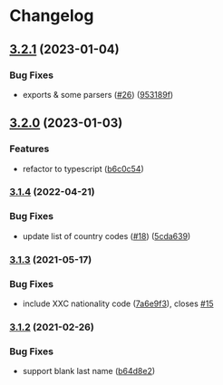 # Changelog

## [3.2.1](https://github.com/cheminfo/mrz/compare/v3.2.0...v3.2.1) (2023-01-04)


### Bug Fixes

* exports & some parsers ([#26](https://github.com/cheminfo/mrz/issues/26)) ([953189f](https://github.com/cheminfo/mrz/commit/953189f2ae9300fbde8c64c295ddd246f9e4d4fe))

## [3.2.0](https://github.com/cheminfo/mrz/compare/v3.1.4...v3.2.0) (2023-01-03)


### Features

* refactor to typescript ([b6c0c54](https://github.com/cheminfo/mrz/commit/b6c0c54a8955908d5d1bc92f1ac4c148eeefdf60))

### [3.1.4](https://www.github.com/cheminfo/mrz/compare/v3.1.3...v3.1.4) (2022-04-21)


### Bug Fixes

* update list of country codes ([#18](https://www.github.com/cheminfo/mrz/issues/18)) ([5cda639](https://www.github.com/cheminfo/mrz/commit/5cda63981cd8e2110f3fdb547ac85f1ba4d6ec7d))

### [3.1.3](https://www.github.com/cheminfo/mrz/compare/v3.1.2...v3.1.3) (2021-05-17)


### Bug Fixes

* include XXC nationality code ([7a6e9f3](https://www.github.com/cheminfo/mrz/commit/7a6e9f340a6638c50f1114cd81771d26a5f87f88)), closes [#15](https://www.github.com/cheminfo/mrz/issues/15)

### [3.1.2](https://www.github.com/cheminfo/mrz/compare/v3.1.1...v3.1.2) (2021-02-26)


### Bug Fixes

* support blank last name ([b64d8e2](https://www.github.com/cheminfo/mrz/commit/b64d8e28d6ea1170722fca5be72a3e618a0e9f86))
